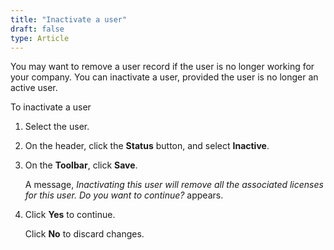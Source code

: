 ```yaml
---
title: "Inactivate a user"
draft: false
type: Article
---
```


You may want to remove a user record if the user is no longer working for your company. You can inactivate a user, provided the user is no longer an active user.

To inactivate a user

1. Select the user.

2. On the header, click the **Status** button, and select **Inactive**.

3. On the **Toolbar**, click **Save**.

    A message, *Inactivating this user will remove all the associated licenses for this user. Do you want to continue?* appears.

4. Click **Yes** to continue.

    Click **No** to discard changes.